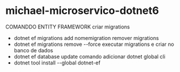 # michael-microservico-dotnet6

COMANDDO ENTITY FRAMEWORK
criar migrations
- dotnet ef migrations add nomemigration
remover migrations
- dotnet ef migrations remove --force
executar migrations e criar no banco de dados
- dotnet ef database update
comando adicionar dotnet global cli
- dotnet tool install --global dotnet-ef
